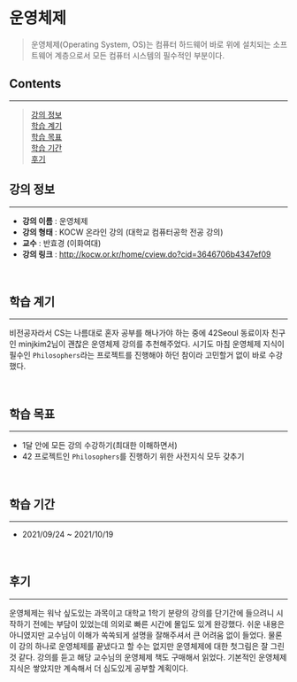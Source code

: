 # **운영체제**

> 운영체제(Operating System, OS)는 컴퓨터 하드웨어 바로 위에 설치되는 소프트웨어 계층으로서 모든 컴퓨터 시스템의 필수적인 부분이다.

## **Contents**
---
> [강의 정보](#강의-정보)  
> [학습 계기](#학습-계기)  
> [학습 목표](#학습-목표)  
> [학습 기간](#학습-기간)  
> [후기](#후기)
&nbsp;

## **강의 정보**
---
* **강의 이름** : 운영체제
* **강의 형태** : KOCW 온라인 강의 (대학교 컴퓨터공학 전공 강의)
* **교수** : 반효경 (이화여대)
* **강의 링크** : http://kocw.or.kr/home/cview.do?cid=3646706b4347ef09

&nbsp;

## **학습 계기**
---
비전공자라서 CS는 나름대로 혼자 공부를 해나가야 하는 중에 42Seoul 동료이자 친구인 minjkim2님이 괜찮은 운영체제 강의를 추천해주었다.
시기도 마침 운영체제 지식이 필수인 `Philosophers`라는 프로젝트를 진행해야 하던 참이라 고민할거 없이 바로 수강했다.

&nbsp;

## **학습 목표**
---
* 1달 안에 모든 강의 수강하기(최대한 이해하면서)
* 42 프로젝트인 `Philosophers`를 진행하기 위한 사전지식 모두 갖추기

&nbsp;

## **학습 기간**
---
* 2021/09/24 ~ 2021/10/19

&nbsp;

## **후기**
---
운영체제는 워낙 싶도있는 과목이고 대학교 1학기 분량의 강의를 단기간에 들으려니 시작하기 전에는 부담이 있었는데 의외로 빠른 시간에 몰입도 있게 완강했다.
쉬운 내용은 아니였지만 교수님이 이해가 쏙쏙되게 설명을 잘해주셔서 큰 어려움 없이 들었다.
물론 이 강의 하나로 운영체제를 끝냈다고 할 수는 없지만 운영체제에 대한 첫그림은 잘 그린 것 같다.
강의를 듣고 해당 교수님의 운영체제 책도 구매해서 읽었다.
기본적인 운영체제 지식은 쌓았지만 계속해서 더 심도있게 공부할 계획이다.
